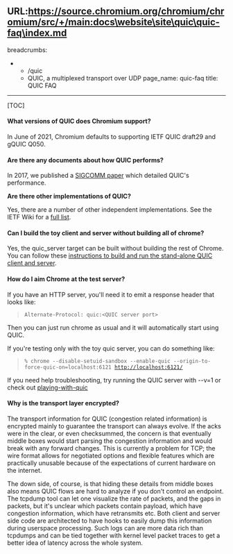 URL:https://source.chromium.org/chromium/chromium/src/+/main:docs\website\site\quic\quic-faq\index.md
---
breadcrumbs:
- - /quic
  - QUIC, a multiplexed transport over UDP
page_name: quic-faq
title: QUIC FAQ
---

[TOC]

#### What versions of QUIC does Chromium support?

In June of 2021, Chromium defaults to supporting IETF QUIC draft29 and gQUIC
Q050.

#### Are there any documents about how QUIC performs?

In 2017, we published a [SIGCOMM
paper](https://dl.acm.org/doi/10.1145/3098822.3098842) which detailed QUIC's
performance.

**Are there other implementations of QUIC?**

Yes, there are a number of other independent implementations. See the IETF Wiki
for a [full list](https://github.com/quicwg/base-drafts/wiki/Implementations).

#### Can I build the toy client and server without building all of chrome?

Yes, the quic_server target can be built without building the rest of Chrome.
You can follow these [instructions to build and run the stand-alone QUIC client
and server](/quic/playing-with-quic).

#### **How do I aim Chrome at the test server?**

If you have an HTTP server, you'll need it to emit a response header that looks
like:

> `Alternate-Protocol: quic:<QUIC server port>`

Then you can just run chrome as usual and it will automatically start using
QUIC.

If you're testing only with the toy quic server, you can do something like:

> `% chrome --disable-setuid-sandbox --enable-quic
> --origin-to-force-quic-on=localhost:6121
> `[`http://localhost:6121/`](http://localhost:6121/)

If you need help troubleshooting, try running the QUIC server with --v=1 or
check out [playing-with-quic](/quic/playing-with-quic)

#### **Why is the transport layer encrypted?**

The transport information for QUIC (congestion related information) is encrypted
mainly to guarantee the transport can always evolve. If the acks were in the
clear, or even checksummed, the concern is that eventually middle boxes would
start parsing the congestion information and would break with any forward
changes. This is currently a problem for TCP; the wire format allows for
negotiated options and flexible features which are practically unusable because
of the expectations of current hardware on the internet.

The down side, of course, is that hiding these details from middle boxes also
means QUIC flows are hard to analyze if you don't control an endpoint. The
tcpdump tool can let one visualize the rate of packets, and the gaps in packets,
but it's unclear which packets contain payload, which have congestion
information, which have retransmits etc. Both client and server side code are
architected to have hooks to easily dump this information during userspace
processing. Such logs can are more data rich than tcpdumps and can be tied
together with kernel level packet traces to get a better idea of latency across
the whole system.
